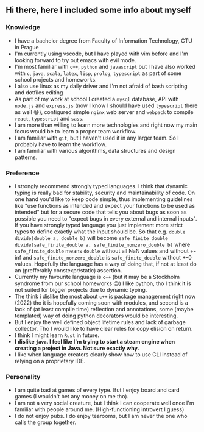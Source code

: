 ## Hi there, here I included some info about myself

### Knowledge

- I have a bachelor degree from Faculty of Information Technology, CTU in Prague
- I'm currently using vscode, but I have played with vim before and I'm looking forward to try out emacs with evil mode.
- I'm most familiar with `c++`, `python` and `javascript` but I have also worked with `c`, `java`, `scala`, `latex`, `lisp`, `prolog`, `typescript` as part of some school projects and homeworks.
- I also use linux as my daily driver and I'm not afraid of bash scripting and dotfiles editing
- As part of my work at school I created a `mysql` database, API with `node.js` and `express.js` (now I know I should have used `typescript` there as well 😄), configured simple `nginx` web server and `webpack` to compile `react`, `typescript` and `sass`.
- I am more than willing to learn more technologies and right now my main focus would be to learn a proper team workflow.
- I am familiar with `git`, but I haven't used it in any larger team. So I probably have to learn the workflow.
- I am familiar with various algorithms, data structures and design patterns.

### Preference

- I strongly recommend strongly typed languages. I think that dynamic typing is really bad for stability, security and maintainability of code. On one hand you'd like to keep code simple, thus implementing guidelines like "use functions as intended and expect your functions to be used as intended" but for a secure code that tells you about bugs as soon as possible you need to "expect bugs in every external and internal inputs". If you have strongly typed language you just implement more strict types to define exactly what the input should be. So that e.g. `double divide(double a, double b)` will become `safe_finite_double divide(safe_finite_double a, safe_finite_nonzero_double b)` where `safe_finite_double` means `double` without all NaN values and without +-inf and `safe_finite_nonzero_double` is `safe_finite_double` without +-0 values. Hopefully the language has a way of doing that, if not at least do an (prefferably constexpr/static) assertion.
- Currently my favourite language is `c++` (but it may be a Stockholm syndrome from our school homeworks 😉) I like python, tho I think it is not suited for bigger projects due to dynamic typing.
- The think i dislike the most about `c++` is package management right now (2022) tho it is hopefully coming soon with modules, and second is a lack of (at least compile time) reflection and annotations, some (maybe templated) way of doing python decorators would be interesting.
- But I enjoy the well defined object lifetime rules and lack of garbage collector. Tho I would like to have clear rules for copy elision on return.
- I think I might learn `Rust` in future.
- **I dislike `java`. I feel like I'm trying to start a steam engine when creating a project in Java. Not sure exactly why.**
- I like when language creators clearly show how to use CLI instead of relying on a proprietary IDE.

### Personality

- I am quite bad at games of every type. But I enjoy board and card games (I wouldn't bet any money on me tho).
- I am not a very social creature, but I think I can cooperate well once I'm familiar with people around me. (High-functioning introvert I guess)
- I do not enjoy pubs. I do enjoy tearooms, but I am never the one who calls the group together.
